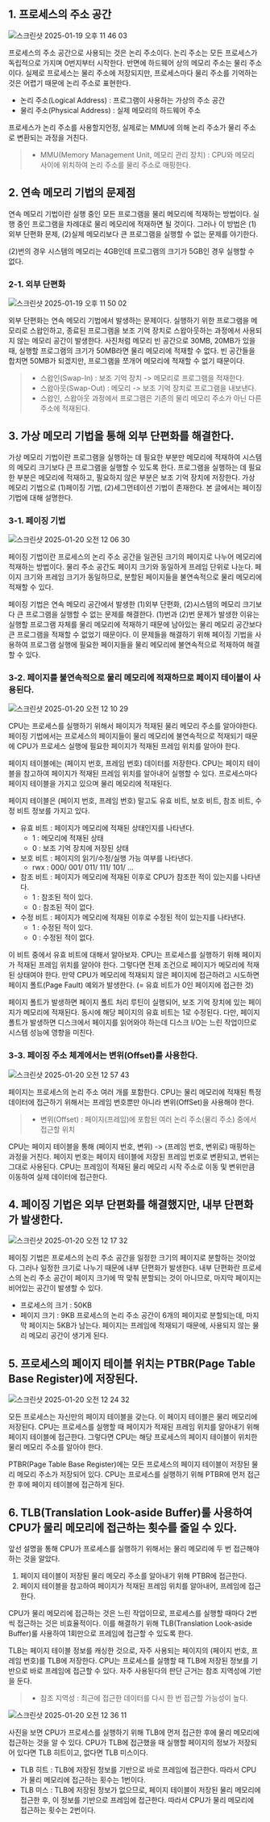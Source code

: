 ## 1. 프로세스의 주소 공간
![스크린샷 2025-01-19 오후 11 46 03](https://github.com/user-attachments/assets/4a8202ff-491c-4828-a90b-fe66ff02b23d)

프로세스의 주소 공간으로 사용되는 것은 논리 주소이다. 논리 주소는 모든 프로세스가 독립적으로 가지며 0번지부터 시작한다. 반면에 하드웨어 상의 메모리 주소는 물리 주소이다. 실제로 프로세스는 물리 주소에 저장되지만, 프로세스마다 물리 주소를 기억하는 것은 어렵기 때문에 논리 주소로 표현한다. 
- 논리 주소(Logical Address) : 프로그램이 사용하는 가상의 주소 공간
- 물리 주소(Physical Address) : 실제 메모리의 하드웨어 주소

프로세스가 논리 주소를 사용할지언정, 실제로는 MMU에 의해 논리 주소가 물리 주소로 변환되는 과정을 거친다. 
> - MMU(Memory Management Unit, 메모리 관리 장치) : CPU와 메모리 사이에 위치하여 논리 주소를 물리 주소로 매핑한다.

## 2. 연속 메모리 기법의 문제점
연속 메모리 기법이란 실행 중인 모든 프로그램을 물리 메모리에 적재하는 방법이다. 실행 중인 프로그램을 차례대로 물리 메모리에 적재하면 될 것이다. 그러나 이 방법은 (1)외부 단편화 문제, (2)실제 메모리보다 큰 프로그램을 실행할 수 없는 문제를 야기한다.

(2)번의 경우 시스템의 메모리는 4GB인데 프로그램의 크기가 5GB인 경우 실행할 수 없다.

### 2-1. 외부 단편화
![스크린샷 2025-01-19 오후 11 50 02](https://github.com/user-attachments/assets/856a33c8-808a-4166-a427-7f6f1f9440f6)

외부 단편화는 연속 메모리 기법에서 발생하는 문제이다. 실행하기 위한 프로그램을 메모리로 스왑인하고, 종료된 프로그램을 보조 기억 장치로 스왑아웃하는 과정에서 사용되지 않는 메모리 공간이 발생한다. 
사진처럼 메모리 빈 공간으로 30MB, 20MB가 있을 때, 실행할 프로그램의 크기가 50MB라면 물리 메모리에 적재할 수 없다. 빈 공간들을 합치면 50MB가 되겠지만, 프로그램을 쪼개어 메모리에 적재할 수 없기 때문이다.
> - 스왑인(Swap-In) : 보조 기억 장치 -> 메모리로 프로그램을 적재한다.
> - 스왑아웃(Swap-Out) : 메모리 -> 보조 기억 장치로 프로그램을 내보낸다.
> - 스왑인, 스왑아웃 과정에서 프로그램은 기존의 물리 메모리 주소가 아닌 다른 주소에 적재된다.

## 3. 가상 메모리 기법을 통해 외부 단편화를 해결한다.
가상 메모리 기법이란 프로그램을 실행하는 데 필요한 부분만 메모리에 적재하여 시스템의 메모리 크기보다 큰 프로그램을 실행할 수 있도록 한다. 프로그램을 실행하는 데 필요한 부분은 메모리에 적재하고, 필요하지 않은 부분은 보조 기억 장치에 저장한다. 가상 메모리 기법으로 (1)페이징 기법, (2)세그먼테이션 기법이 존재한다. 본 글에서는 페이징 기법에 대해 설명한다.

### 3-1. 페이징 기법
![스크린샷 2025-01-20 오전 12 06 30](https://github.com/user-attachments/assets/f736fd27-96ad-4400-9dcf-cc6431569c93)

페이징 기법이란 프로세스의 논리 주소 공간을 일관된 크기의 페이지로 나누어 메모리에 적재하는 방법이다. 물리 주소 공간도 페이지 크기와 동일하게 프레임 단위로 나눈다. 페이지 크기와 프레임 크기가 동일하므로, 분할된 페이지들을 불연속적으로 물리 메모리에 적재할 수 있다. 

페이징 기법은 연속 메모리 공간에서 발생한 (1)외부 단편화, (2)시스템의 메모리 크기보다 큰 프로그램을 실행할 수 없는 문제를 해결한다. (1)번과 (2)번 문제가 발생한 이유는 실행할 프로그램 자체를 물리 메모리에 적재하기 때문에 남아있는 물리 메모리 공간보다 큰 프로그램을 적재할 수 없었기 때문이다. 이 문제들을 해결하기 위해 페이징 기법을 사용하여 프로그램 실행에 필요한 페이지들을 물리 메모리에 불연속적으로 적재하여 해결할 수 있다.

### 3-2. 페이지를 불연속적으로 물리 메모리에 적재하므로 페이지 테이블이 사용된다.
![스크린샷 2025-01-20 오전 12 10 29](https://github.com/user-attachments/assets/36b6a05c-47bb-477f-8fda-af8da5ac94de)

CPU는 프로세스를 실행하기 위해서 페이지가 적재된 물리 메모리 주소를 알아야한다. 페이징 기법에서는 프로세스의 페이지들이 물리 메모리에 불연속적으로 적재되기 때문에 CPU가 프로세스 실행에 필요한 페이지가 적재된 프레임 위치를 알아야 한다.

페이지 테이블에는 (페이지 번호, 프레임 번호) 데이터를 저장한다. CPU는 페이지 테이블을 참고하여 페이지가 적재된 프레임 위치를 알아내어 실행할 수 있다. 프로세스마다 페이지 테이블을 가지고 있으며 물리 메모리에 적재된다.

페이지 테이블은 (페이지 번호, 프레임 번호) 말고도 유효 비트, 보호 비트, 참조 비트, 수정 비트 정보를 가지고 있다.
- 유효 비트 : 페이지가 메모리에 적재된 상태인지를 나타낸다.
  - 1 : 메모리에 적재된 상태
  - 0 : 보조 기억 장치에 저장된 상태
- 보호 비트 : 페이지의 읽기/수정/실행 가능 여부를 나타낸다.
  - rwx : 000/ 001/ 011/ 111/ 101/ ...
- 참조 비트 : 페이지가 메모리에 적재된 이후로 CPU가 참조한 적이 있는지를 나타낸다.
  - 1 : 참조된 적이 있다.
  - 0 : 참조된 적이 없다.
- 수정 비트 : 페이지가 메모리에 적재된 이후로 수정된 적이 있는지를 나타낸다.
  - 1 : 수정된 적이 있다.
  - 0 : 수정된 적이 없다.

이 비트 중에서 유효 비트에 대해서 알아보자. CPU는 프로세스를 실행하기 위해 페이지가 적재된 프레임 위치를 알아야 한다. 그렇다면 전제 조건으로 페이지가 메모리에 적재된 상태여야 한다. 만약 CPU가 메모리에 적재되지 않은 페이지에 접근하려고 시도하면 페이지 폴트(Page Fault) 예외가 발생한다. (= 유효 비트가 0인 페이지에 접근한 것) 

페이지 폴트가 발생하면 페이지 폴트 처리 루틴이 실행되어, 보조 기억 장치에 있는 페이지가 메모리에 적재된다. 동시에 해당 페이지의 유효 비트는 1로 수정된다. 다만, 페이지 폴트가 발생하면 디스크에서 페이지를 읽어와야 하는데 디스크 I/O는 느린 작업이므로 시스템 성능에 영향을 미친다.

### 3-3. 페이징 주소 체계에서는 변위(Offset)를 사용한다.
![스크린샷 2025-01-20 오전 12 57 43](https://github.com/user-attachments/assets/4bda3643-4b28-4fcc-89ed-f1171744c6ac)

페이지는 프로세스의 논리 주소 여러 개를 포함한다. CPU는 물리 메모리에 적재된 특정 데이터에 접근하기 위해서는 프레임 번호뿐만 아니라 변위(OffSet)을 사용해야 한다.
> - 변위(Offset) : 페이지(프레임)에 포함된 여러 논리 주소(물리 주소) 중에서 접근할 위치

CPU는 페이지 테이블을 통해 (페이지 번호, 변위) -> (프레임 번호, 변위로) 매핑하는 과정을 거친다. 페이지 번호는 페이지 테이블에 저장된 프레임 번호로 변환되고, 변위는 그대로 사용된다. CPU는 프레임이 적재된 물리 메모리 시작 주소로 이동 및 변위만큼 이동하여 실제 데이터에 접근한다.

## 4. 페이징 기법은 외부 단편화를 해결했지만, 내부 단편화가 발생한다.
![스크린샷 2025-01-20 오전 12 17 32](https://github.com/user-attachments/assets/14b8045c-569c-4aa9-89e3-d92f94d5f78b)

페이징 기법은 프로세스의 논리 주소 공간을 일정한 크기의 페이지로 분할하는 것이었다. 그러나 일정한 크기로 나누기 때문에 내부 단편화가 발생한다. 내부 단편화란 프로세스의 논리 주소 공간이 페이지 크기에 딱 맞춰 분할되는 것이 아니므로, 마지막 페이지는 비어있는 공간이 발생할 수 있다. 
- 프로세스의 크기 : 50KB
- 페이지 크기 : 9KB
프로세스의 논리 주소 공간이 6개의 페이지로 분할되는데, 마지막 페이지는 5KB가 남는다. 페이지는 프레임에 적재되기 때문에, 사용되지 않는 물리 메모리 공간이 생기게 된다.

## 5. 프로세스의 페이지 테이블 위치는 PTBR(Page Table Base Register)에 저장된다.
![스크린샷 2025-01-20 오전 12 24 32](https://github.com/user-attachments/assets/43223234-d4dd-46a8-9e6f-9203985ee055)

모든 프로세스는 자신만의 페이지 테이블을 갖는다. 이 페이지 테이블은 물리 메모리에 저장된다. CPU는 프로세스를 실행할 때 페이지가 적재된 프레임 위치를 알아내기 위해 페이지 테이블에 접근한다. 그렇다면 CPU는 해당 프로세스의 페이지 테이블이 위치한 물리 메모리 주소를 알아야 한다.

PTBR(Page Table Base Register)에는 모든 프로세스의 페이지 테이블이 저장된 물리 메모리 주소가 저장되어 있다. CPU는 프로세스를 실행하기 위해 PTBR에 먼저 접근한 후에 페이지 테이블에 접근하게 된다.

## 6. TLB(Translation Look-aside Buffer)룰 사용하여 CPU가 물리 메모리에 접근하는 횟수를 줄일 수 있다.
앞선 설명을 통해 CPU가 프로세스를 실행하기 위해서는 물리 메모리에 두 번 접근해야 하는 것을 알았다.
1. 페이지 테이블이 저장된 물리 메모리 주소를 알아내기 위해 PTBR에 접근한다.
2. 페이지 테이블을 참고하여 페이지가 적재된 프레임 위치를 알아내어, 프레임에 접근한다.

CPU가 물리 메모리에 접근하는 것은 느린 작업이므로, 프로세스를 실행할 때마다 2번씩 접근하는 것은 비효율적이다. 이를 해결하기 위해 TLB(Translation Look-aside Buffer)룰 사용하여 1회만으로 프레임에 접근할 수 있도록 한다.

TLB는 페이지 테이블 정보를 캐싱한 것으로, 자주 사용되는 페이지의 (페이지 번호, 프레임 번호)를 TLB에 저장한다. CPU는 프로세스를 실행할 때 TLB에 저장된 정보를 기반으로 바로 프레임에 접근할 수 있다. 자주 사용된다의 판단 근거는 참조 지역성에 기반을 둔다.
> - 참조 지역성 : 최근에 접근한 데이터를 다시 한 번 접근할 가능성이 높다.

![스크린샷 2025-01-20 오전 12 36 11](https://github.com/user-attachments/assets/39d97fab-39de-405b-a48e-65c0021a173d)

사진을 보면 CPU가 프로세스를 실행하기 위해 TLB에 먼저 접근한 후에 물리 메모리에 접근하는 것을 알 수 있다. CPU가 TLB에 접근했을 때 실행할 페이지의 정보가 저장되어 있다면 TLB 히트이고, 없다면 TLB 미스이다.
- TLB 히트 : TLB에 저장된 정보를 기반으로 바로 프레임에 접근한다. 따라서 CPU가 물리 메모리에 접근하는 횟수는 1번이다.
- TLB 미스 : TLB에 저장된 정보가 없으므로, 페이지 테이블이 저장된 물리 메모리에 접근한 후, 이 정보를 기반으로 프레임에 접근한다. 따라서 CPU가 물리 메모리에 접근하는 횟수는 2번이다.
